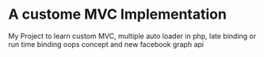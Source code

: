 # A custome MVC Implementation

My Project to learn custom MVC, multiple auto loader in php, late binding or run time binding oops concept and new facebook graph api
